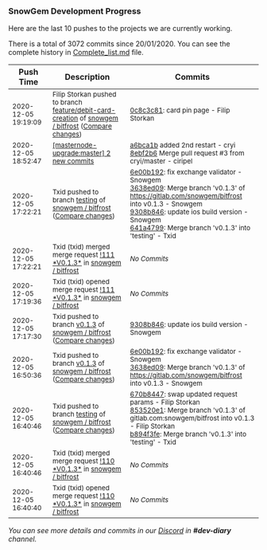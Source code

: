 
### SnowGem Development Progress

Here are the last 10 pushes to the projects we are currently working.

There is a total of 3072 commits since 20/01/2020. You can see the complete history in
 [Complete_list.md](Complete_list.md) file.

| Push Time | Description | Commits |
| --- | --- | --- |
| <sub>2020-12-05 19:19:09</sub> | <sub>Filip Storkan pushed to branch [feature/debit\-card\-creation](https://gitlab.com/snowgem/bitfrost/commits/feature/debit-card-creation) of [snowgem / bitfrost](https://gitlab.com/snowgem/bitfrost) ([Compare changes](https://gitlab.com/snowgem/bitfrost/compare/24f5f01151fa054495a31b2f718bf3a5990fb029...0c8c3c819f0a52e8986948a51512575b92f8cd28))</sub> | <sub>[0c8c3c81](https://gitlab.com/snowgem/bitfrost/-/commit/0c8c3c819f0a52e8986948a51512575b92f8cd28): card pin page - Filip Storkan</sub> |
| <sub>2020-12-05 18:52:47</sub> | <sub>[[masternode-upgrade:master] 2 new commits](https://github.com/TENTOfficial/masternode-upgrade/compare/230e929bf037...8ebf2b644079)</sub> | <sub>[a6bca1b](https://github.com/TENTOfficial/masternode-upgrade/commit/a6bca1be353497f8df88a37fe34621a596d66acf) added 2nd restart - cryi<br>[8ebf2b6](https://github.com/TENTOfficial/masternode-upgrade/commit/8ebf2b6440791f4573605856f327478fef0b3da7) Merge pull request #3 from cryi/master - ciripel</sub> |
| <sub>2020-12-05 17:22:21</sub> | <sub>Txid pushed to branch [testing](https://gitlab.com/snowgem/bitfrost/commits/testing) of [snowgem / bitfrost](https://gitlab.com/snowgem/bitfrost) ([Compare changes](https://gitlab.com/snowgem/bitfrost/compare/b894f3fe4b5334edad64ff1193fef075b047ae15...641a479905c50ae84ace64ebf8eb3ab1ad9e8bdc))</sub> | <sub>[6e00b192](https://gitlab.com/snowgem/bitfrost/-/commit/6e00b1926db943e17232afaddd00f4df4b23d329): fix exchange validator - Snowgem<br>[3638ed09](https://gitlab.com/snowgem/bitfrost/-/commit/3638ed098a4f0f619765bca39e23210d4e1dbe1d): Merge branch 'v0.1.3' of https://gitlab.com/snowgem/bitfrost into v0.1.3 - Snowgem<br>[9308b846](https://gitlab.com/snowgem/bitfrost/-/commit/9308b8467d9b0683b49ee36a632861ab694e06b8): update ios build version - Snowgem<br>[641a4799](https://gitlab.com/snowgem/bitfrost/-/commit/641a479905c50ae84ace64ebf8eb3ab1ad9e8bdc): Merge branch 'v0.1.3' into 'testing' - Txid</sub> |
| <sub>2020-12-05 17:22:21</sub> | <sub>Txid (txid) merged merge request [\!111 \*V0\.1\.3\*](https://gitlab.com/snowgem/bitfrost/-/merge_requests/111) in [snowgem / bitfrost](https://gitlab.com/snowgem/bitfrost)</sub> | <sub>_No Commits_</sub> |
| <sub>2020-12-05 17:19:36</sub> | <sub>Txid (txid) opened merge request [\!111 \*V0\.1\.3\*](https://gitlab.com/snowgem/bitfrost/-/merge_requests/111) in [snowgem / bitfrost](https://gitlab.com/snowgem/bitfrost)</sub> | <sub>_No Commits_</sub> |
| <sub>2020-12-05 17:17:30</sub> | <sub>Txid pushed to branch [v0\.1\.3](https://gitlab.com/snowgem/bitfrost/commits/v0.1.3) of [snowgem / bitfrost](https://gitlab.com/snowgem/bitfrost) ([Compare changes](https://gitlab.com/snowgem/bitfrost/compare/3638ed098a4f0f619765bca39e23210d4e1dbe1d...9308b8467d9b0683b49ee36a632861ab694e06b8))</sub> | <sub>[9308b846](https://gitlab.com/snowgem/bitfrost/-/commit/9308b8467d9b0683b49ee36a632861ab694e06b8): update ios build version - Snowgem</sub> |
| <sub>2020-12-05 16:50:36</sub> | <sub>Txid pushed to branch [v0\.1\.3](https://gitlab.com/snowgem/bitfrost/commits/v0.1.3) of [snowgem / bitfrost](https://gitlab.com/snowgem/bitfrost) ([Compare changes](https://gitlab.com/snowgem/bitfrost/compare/853520e1e6d22787c7df7beeb49be452ba50d7b8...3638ed098a4f0f619765bca39e23210d4e1dbe1d))</sub> | <sub>[6e00b192](https://gitlab.com/snowgem/bitfrost/-/commit/6e00b1926db943e17232afaddd00f4df4b23d329): fix exchange validator - Snowgem<br>[3638ed09](https://gitlab.com/snowgem/bitfrost/-/commit/3638ed098a4f0f619765bca39e23210d4e1dbe1d): Merge branch 'v0.1.3' of https://gitlab.com/snowgem/bitfrost into v0.1.3 - Snowgem</sub> |
| <sub>2020-12-05 16:40:46</sub> | <sub>Txid pushed to branch [testing](https://gitlab.com/snowgem/bitfrost/commits/testing) of [snowgem / bitfrost](https://gitlab.com/snowgem/bitfrost) ([Compare changes](https://gitlab.com/snowgem/bitfrost/compare/65c6f0f498a6dee7175c11b896a0c209c3cfd244...b894f3fe4b5334edad64ff1193fef075b047ae15))</sub> | <sub>[670b8447](https://gitlab.com/snowgem/bitfrost/-/commit/670b8447ce166a56e7b53327d2e7312337714e26): swap updated request params - Filip Storkan<br>[853520e1](https://gitlab.com/snowgem/bitfrost/-/commit/853520e1e6d22787c7df7beeb49be452ba50d7b8): Merge branch 'v0.1.3' of gitlab.com:snowgem/bitfrost into v0.1.3 - Filip Storkan<br>[b894f3fe](https://gitlab.com/snowgem/bitfrost/-/commit/b894f3fe4b5334edad64ff1193fef075b047ae15): Merge branch 'v0.1.3' into 'testing' - Txid</sub> |
| <sub>2020-12-05 16:40:46</sub> | <sub>Txid (txid) merged merge request [\!110 \*V0\.1\.3\*](https://gitlab.com/snowgem/bitfrost/-/merge_requests/110) in [snowgem / bitfrost](https://gitlab.com/snowgem/bitfrost)</sub> | <sub>_No Commits_</sub> |
| <sub>2020-12-05 16:40:40</sub> | <sub>Txid (txid) opened merge request [\!110 \*V0\.1\.3\*](https://gitlab.com/snowgem/bitfrost/-/merge_requests/110) in [snowgem / bitfrost](https://gitlab.com/snowgem/bitfrost)</sub> | <sub>_No Commits_</sub> |

_You can see more details and commits in our [Discord](https://discord.gg/zumGnbg) in **#dev-diary** channel._
